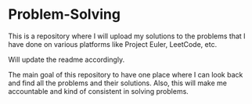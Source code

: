 # Problem-Solving

This is a repository where I will upload my solutions to the problems that I have done on various platforms like Project Euler,
LeetCode, etc.

Will update the readme accordingly.

The main goal of this repository to have one place where I can look back and find all the problems and their solutions.
Also, this will make me accountable and kind of consistent in solving problems.
